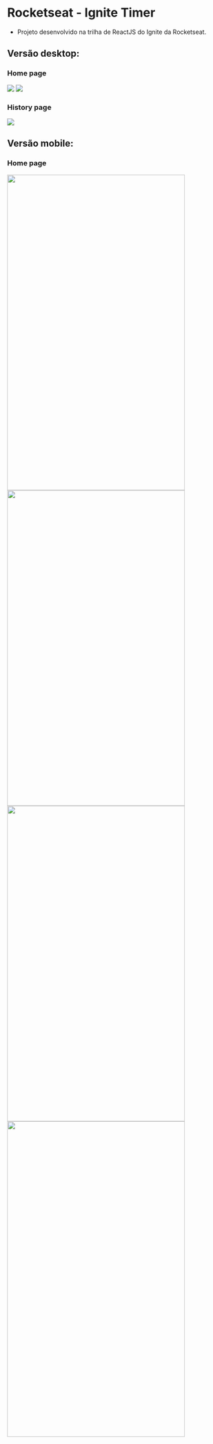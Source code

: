 # Rocketseat - Ignite Timer

- Projeto desenvolvido na trilha de ReactJS do Ignite da Rocketseat.

## Versão desktop:

### Home page
<img src="./public/readme-images/home.png" />
<img src="./public/readme-images/home-task-initialized.png" />

### History page
<img src="./public/readme-images/history.png" />

## Versão mobile:

### Home page
<div>
  <img width="412" height="730" src="./public/readme-images/home-mobile.png" />
  <img width="412" height="730" src="./public/readme-images/home-task-initialized-mobile.png" />
</div>

<div>
  <img width="412" height="730" src="./public/readme-images/history-mobile-1.png" />
  <img width="412" height="730" src="./public/readme-images/history-mobile-2.png" />
</div>
